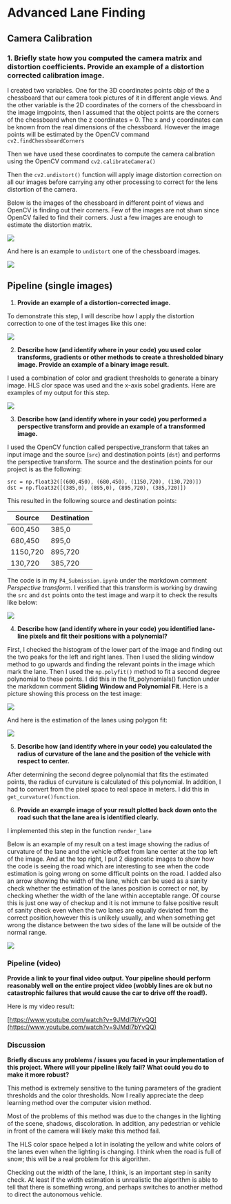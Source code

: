 # Advanced Lane Finding

## Camera Calibration



### 1. Briefly state how you computed the camera matrix and distortion coefficients. Provide an example of a distortion corrected calibration image.



I created two variables. One for the 3D coordinates points objp of the a chessboard that our camera took pictures of it in different angle views. And the other variable is the  2D coordinates of the corners of the chessboard in the image imgpoints, then I assumed that the object points are the corners of the chessboard when the z coordinates = 0. The x and y coordinates can be known from the real dimensions of the chessboard. However the image points will be estimated by the OpenCV command ```cv2.findChessboardCorners```


Then we have used these coordinates to compute the camera calibration using the OpenCV command ```cv2.calibrateCamera()```



Then the ```cv2.undistort()``` function will apply image distortion correction on all our images before carrying any other processing to correct for the lens distortion of the camera.



Below is the images of the chessboard in different point of views and OpenCV is finding out their corners. Few of the images are not shwn since OpenCV failed to find their corners. Just a few images are enough to estimate the distortion matrix.

![](https://github.com/hwasiti/Carnd-p4/raw/master/output_images/1%20Chessboard%20corner%20finidng.png)


And here is an example to ```undistort``` one of the chessboard images.

![](https://github.com/hwasiti/Carnd-p4/raw/master/output_images/2%20undistorting%20image%20of%20the%20chessboard.jpg)

## Pipeline (single images)



1. **Provide an example of a distortion-corrected image.**

To demonstrate this step, I will describe how I apply the distortion correction to one of the test images like this one: 

![](https://github.com/hwasiti/Carnd-p4/raw/master/output_images/3%20undistorting%20image%20for%20an%20example%20image%20from%20the%20road.jpg)


2. **Describe how (and identify where in your code) you used color transforms, gradients or other methods to create a thresholded binary image. Provide an example of a binary image result.**

I used a combination of color and gradient thresholds to generate a binary image. HLS clor space was used and the x-axis sobel gradients. Here are examples of my output for this step. 

![](https://github.com/hwasiti/Carnd-p4/raw/master/output_images/5%20image%20preprocessing.jpg)

3. **Describe how (and identify where in your code) you performed a perspective transform and provide an example of a transformed image.**

I used the OpenCV function called perspective_transform that takes an input image and the source (```src```) and destination points (```dst```) and performs the perspective transform. The source and the destination points for our project is as the following:
``` 
src = np.float32([(600,450), (680,450), (1150,720), (130,720)]) 
dst = np.float32([(385,0), (895,0), (895,720), (385,720)]) 
```
This resulted in the following source and destination points: 

| Source | Destination |
| ------ | ----------- |
| 600,450 | 385,0 |
| 680,450 | 895,0 |
| 1150,720 | 895,720 |
| 130,720 | 385,720 |


The code is in my ```P4_Submission.ipynb``` under the markdown comment *Perspective transform*.
I verified that this transform is working by drawing the ```src``` and ```dst``` points onto the test image and warp it to check the results like below: 

![](https://github.com/hwasiti/Carnd-p4/raw/master/output_images/4%20unwarping%20image%20for%20an%20example%20image%20from%20the%20road.jpg)


4. **Describe how (and identify where in your code) you identified lane-line pixels and fit their positions with a polynomial?**

First, I checked the histogram of the lower part of the image and finding out the two peaks for the left and right lanes. Then I used the sliding window method to go upwards and finding the relevant points in the image which mark the lane. Then I  used the ```np.polyfit()``` method to fit a second degree polynomial to these points. I did this in the fit_polynomials() function under the markdown comment **Sliding Window and Polynomial Fit**. Here is a picture showing this process on the test image: 

![](https://github.com/hwasiti/Carnd-p4/raw/master/output_images/6%20Sliding%20window%20search%20for%20lane.jpg)

And here is the estimation of the lanes using polygon fit: 

![](https://github.com/hwasiti/Carnd-p4/raw/master/output_images/7%20Estimation%20of%20lane%20position%20and%20shape.png)

5. **Describe how (and identify where in your code) you calculated the radius of curvature of the lane and the position of the vehicle with respect to center.**

After determining the second degree polynomial that fits the estimated points, the radius of curvature is calculated of this polynomial. In addition, I had to convert from the pixel space to real space in meters. I did this in ```get_curvature()function```. 

6. **Provide an example image of your result plotted back down onto the road such that the lane area is identified clearly.**



I implemented this step in the function ```render_lane```



Below is an example of my result on a test image showing the radius of curvature of the lane and the vehicle offset from lane center at the top left of the image. And at the top right, I put 2 diagnostic images to show how the code is seeing the road which are interesting to see when the code estimation is going wrong on some difficult points on the road. I added also an arrow showing the width of the lane, which can be used as a sanity check whether the estimation of the lanes position is correct or not, by checking whether the width of the lane within acceptable range. Of course this is just one way of checkup and it is not immune to false positive result of sanity check even when the two lanes are equally deviated from the correct position,however this is unlikely usually, and when something get wrong the distance between the two sides of the lane will be outside of the normal range.

![](https://github.com/hwasiti/Carnd-p4/raw/master/output_images/8%20Overlaying%20the%20estimated%20lane%20on%20the%20image%20of%20the%20road.png)








### Pipeline (video) 



**Provide a link to your final video output. Your pipeline should perform reasonably well on the entire project video (wobbly lines are ok but no catastrophic failures that would cause the car to drive off the road!).**



Here is my video result:



[https://www.youtube.com/watch?v=9JMdI7bYvQQ](https://www.youtube.com/watch?v=9JMdI7bYvQQ)





### Discussion 



**Briefly discuss any problems / issues you faced in your implementation of this project. Where will your pipeline likely fail? What could you do to make it more robust?**

This method is extremely sensitive to the tuning parameters of the gradient thresholds and the color thresholds. Now I really appreciate the deep learning method over the computer vision method.



Most of the problems of this method was due to the changes in the lighting of the scene, shadows, discoloration. In addition, any pedestrian or vehicle in front of the camera will likely make this method fail.



The HLS color space helped a lot in isolating the yellow and white colors of the lanes even when the lighting is changing. I think when the road is full of snow; this will be a real problem for this algorithm.



Checking out the width of the lane, I think, is an important step in sanity check. At least if the width estimation is unrealistic the algorithm is able to tell that there is something wrong, and perhaps switches to another method to direct the autonomous vehicle.
